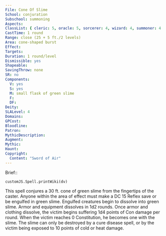 ```yaml
---
File: Cone Of Slime
School: conjuration
Subschool: summoning
Aspects: 
ClassList: { cleric: 5, oracle: 5, sorcerer: 4, wizard: 4, summoner: 4 }
CastTime: 1 round
Range: close (25 + 5 ft./2 levels)
Area: cone-shaped burst
Effect: 
Targets: 
Duration: 1 round/level
Dismissible: yes
Shapeable: 
SavingThrow: none
SR: no
Components:
  V: yes
  S: yes
  M: small flask of green slime
  F: 
  DF: 
Deity: 
SLALevel: 4
Domains: 
GPCost: 
Bloodline: 
Patron: 
MythicDescription: 
Augment: 
Mythic: 
Haunt: 
Copyright:
  Content: "Sword of Air"
---
```

Brief:: 

```dataviewjs
customJS.Spell.printWiki(dv)
```

This spell conjures a 30 ft. cone of green slime from the fingertips of the caster. Anyone within the area of effect must make a DC 15 Reflex save or be engulfed in green slime. Engulfed creatures begin to dissolve into green slime. Armor and equipment dissolves in 1d2 rounds. Once armor and clothing dissolve, the victim begins suffering 1d4 points of Con damage per round. When the victim reaches 0 Constitution, he becomes one with the slime. The slime can only be destroyed by a cure disease spell, or by the victim being exposed to 10 points of cold or heat damage.
